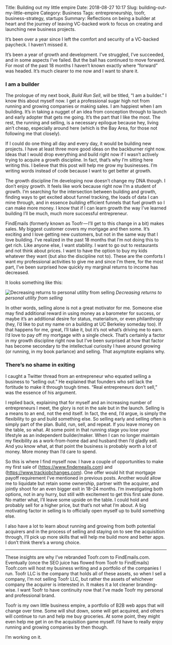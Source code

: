 Title: Building out my little empire
Date: 2018-08-27 10:17
Slug: building-out-my-little-empire
Category: Business
Tags: entrepreneurship, toofr, business-strategy, startups
Summary: Reflections on being a builder at heart and the journey of leaving VC-backed work to focus on creating and launching new business projects.

It’s been over a year since I left the comfort and security of a VC-backed paycheck. I haven’t missed it.

It’s been a year of growth and development. I’ve struggled, I’ve succeeded, and in some aspects I’ve failed. But the ball has continued to move forward. For most of the past 18 months I haven’t known exactly where “forward” was headed. It’s much clearer to me now and I want to share it.

### I am a builder

The prologue of my next book, *Build Run Sell*, will be titled, “I am a builder.” I know this about myself now. I get a professional sugar high not from running and growing companies or making sales. I am happiest when I am building. It’s in taking a nugget of an idea from conception through to launch and early adopter that gets me going. It’s the part that I like the most. The rest, the running and selling, is a necessary epilogue because hey, living ain’t cheap, especially around here (which is the Bay Area, for those not following me that closely).

If I could do one thing all day and every day, it would be building new projects. I have at least three more good ideas on the backburner right now. Ideas that I would drop everything and build right now if I wasn’t actively trying to acquire a growth discipline. In fact, that’s why I’m sitting here writing this. I believe that this post will help me grow my businesses. I’m writing words instead of code because I want to get better at growth.

The growth discipline I’m developing now doesn’t change my DNA though. I don’t enjoy growth. It feels like work because right now I’m a student of growth. I’m searching for the intersection between building and growth, finding ways to get excited about funnel tracking, the loads of data I can mine through, and in essence *building* efficient funnels that fuel *growth* so I can make more money. I know that if I can learn growth the way I’ve learned building I’ll be much, much more successful entrepreneur.

FindEmails (formerly known as Toofr — I’ll get to this change in a bit) makes sales. My biggest customer covers my mortgage and then some. It’s exciting and I love getting new customers, but not in the same way that I love building. I’ve realized in the past 18 months that I’m not doing this to get rich. Like anyone else, I want stability. I want to go out to restaurants and not think about prices. I want to have the option to buy my kids whatever they want (but also the discipline not to). These are the comforts I want my professional activities to give me and since I’m there, for the most part, I’ve been surprised how quickly my marginal returns to income has decreased.

It looks something like this:

![Decreasing returns to personal utility from selling]({static}/images/2018/08/a0a9c-1opili_xb9_frbxvmqwyajq.png)
*Decreasing returns to personal utility from selling*

In other words, selling alone is not a great motivator for me. Someone else may find additional reward in using money as a barometer for success, or maybe it’s an additional desire for status, materialism, or even philanthropy (hey, I’d like to put my name on a building at UC Berkeley someday too). If that happens for me, great, I’ll take it, but it’s not what’s driving me to earn. I’d love to pay off my mortgage with a single check. That’s certainly a factor in my growth discipline right now but I’ve been surprised at how that factor has become secondary to the intellectual curiosity I have around growing (or running, in my book parlance) and selling. That asymptote explains why.

### There’s no shame in exiting

I caught a Twitter thread from an entrepreneur who equated selling a business to “selling out.” He explained that founders who sell lack the fortitude to make it through tough times. “Real entrepreneurs don’t sell,” was the essence of his argument.

I replied back, explaining that for myself and an increasing number of entrepreneurs I meet, the glory is not in the sale but in the launch. Selling is a means to an end, not the end itself. In fact, the end, I’d argue, is simply the flexibility to go and build something else. So selling early and selling often is simply part of the plan. Build, run, sell, and repeat. If you leave money on the table, so what. At some point in that running stage you lose your lifestyle as an independent builder/maker. When I can no longer maintain my flexibility as a work-from-home dad and husband then I’d gladly sell. And you know what, at that point the business is probably worth a lot of money. More money than I’d care to spend.

So this is where I find myself now. I have a couple of opportunities to make my first sale of (https://www.findemeails.com) and (https://www.trackjobchanges.com). One offer would hit that mortgage payoff requirement I’ve mentioned in previous posts. Another would allow me to liquidate but retain some ownership, partner with the acquirer, and jointly shoot for an even bigger exit in 18–24 months. I’m investigating both options, not in any hurry, but still with excitement to get this first sale done. No matter what, I’ll leave some upside on the table. I could hold and probably sell for a higher price, but that’s not what I’m about. A big motivating factor in selling is to officially open myself up to build something else.

I also have a lot to learn about running and growing from both potential acquirers and in the process of selling and staying on to see the acquisition through, I’ll pick up more skills that will help me build more and better apps. I don’t think there’s a wrong choice.

---

These insights are why I’ve rebranded Toofr.com to FindEmails.com. Eventually (once the SEO juice has flowed from Toofr to FindEmails) Toofr.com will host my business writing and a portfolio of the companies I run. Toofr LLC is the company that holds all of these assets, so when I sell a company, I’m not selling Toofr LLC, but rather the assets of whichever company the acquirer is interested in. It makes it a lot cleaner branding-wise. I want Toofr to have continuity now that I’ve made Toofr my personal and professional brand.

Toofr is my own little business empire, a portfolio of B2B web apps that will change over time. Some will shut down, some will get acquired, and others will continue to run and help me buy groceries. At some point, they might even help me get in on the acquisition game myself. I’d have to really enjoy running and growing companies by then though.

I’m working on it.